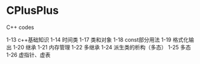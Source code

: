 # CPlusPlus
C++ codes

1-13 c++基础知识
1-14 时间类
1-17 类和对象
1-18 const部分用法
1-19 格式化输出
1-20 继承
1-21 内存管理
1-22 多继承
1-24 派生类的析构（多态）
1-25 多态
1-26 虚指针、虚表
